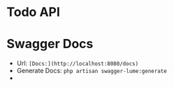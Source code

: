 # Todo API

# Swagger Docs
- Url: `[Docs:](http://localhost:8080/docs)`
- Generate Docs: `php artisan swagger-lume:generate`
- 

